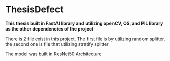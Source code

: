 # ThesisDefect

<b> This thesis built in FastAI library and utilizing openCV, OS, and PIL library as the other dependencies of the project </b>
<p> There is 2 file exist in this project. The first file is by utilizing random splitter, the second one is file that utilizing stratify splitter  </p>
<p> The model was built in ResNet50 Architecture</p>
